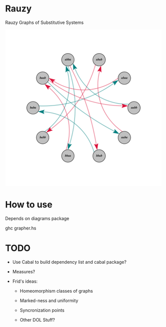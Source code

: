 # Rauzy
Rauzy Graphs of Substitutive Systems

![Thue-Morse word](examples/thue-morse-4.jpg)

# How to use

Depends on diagrams package

ghc grapher.hs

# TODO

- Use Cabal to build dependency list and cabal package?

- Measures?

- Frid's ideas:

	- Homeomorphism classes of graphs
	- Marked-ness and uniformity
	- Syncronization points
	
	
	- Other DOL Stuff?
